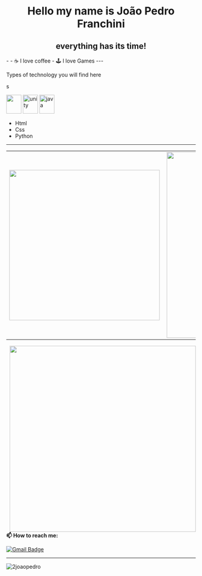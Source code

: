 <!-- BEGIN -->

<h1 align="center">Hello my name is João Pedro Franchini
<h2 align="center">everything has its time!</h2>
- 
- ☕ I love coffee
- 🕹  I love Games
---

Types of technology you will find here
<p align="left">s
  
  <img src="https://cdn.jsdelivr.net/gh/devicons/devicon/icons/html5/html5-original.svg" lt="Html" width="40" height="50"/></svg>
  <img src="https://cdn.jsdelivr.net/gh/devicons/devicon/icons/unity/unity-original.svg" alt="unity" width="40" height="50"/>
  <img src="https://cdn.jsdelivr.net/gh/devicons/devicon/icons/java/java-original.svg" alt="java" width="40" height="50"/>
  
</p>
  
- Html
- Css
- Python
---

<center>
  <table>
    <tr>
      <td><img width="400px" align="left" src=https://www.flaticon.com/br/icone-gratis/html_1051277?term=html&page=1&position=4&page=1&position=4&related_id=1051277&origin=search /></td>
      <td><img width="495px" align="left" src="https://github-readme-stats.vercel.app/api?username=2joaopedro&theme=dracula&show_icons=true"/></td>
    </tr>   
  </table>
</center>
 <td><img width="495px" align="right" src=https://cdn.discordapp.com/attachments/653002831170895874/901614843407265812/7d99e305758e0b93632128b945c0f4c2.gif

---

**📫 How to reach me:**
  
[![Gmail Badge](https://img.shields.io/badge/-joao.pedro.franchini.4@gmail.com-0f3d8c?style=flat-square&logo=Gmail&logoColor=white&link=mailto:joao.pedro.franchini.4@gmail.com)](mailto:joao.pedro.franchini.4@gmail.com)
 

---
<p align="left"> <img src="https://komarev.com/ghpvc/?username=2joaopedro" alt="2joaopedro" /> </p>

<!-- END-->
